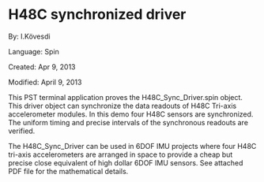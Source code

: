 # H48C synchronized driver

By: I.Kövesdi

Language: Spin

Created: Apr 9, 2013

Modified: April 9, 2013

This PST terminal application proves the H48C\_Sync\_Driver.spin object. This driver object can synchronize the data readouts of H48C Tri-axis accelerometer modules. In this demo four H48C sensors are synchronized. The uniform timing and precise intervals of the synchronous readouts are verified.   
 

The H48C\_Sync\_Driver can be used in 6DOF IMU projects where four H48C tri-axis accelerometers are arranged in space to provide a cheap but precise close equivalent of high dollar 6DOF IMU sensors. See attached PDF file for the mathematical details.
